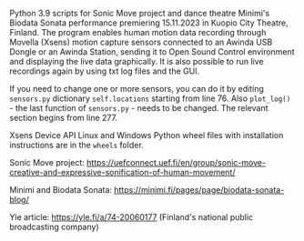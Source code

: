 Python 3.9 scripts for Sonic Move project and dance theatre Minimi's Biodata Sonata performance premiering 15.11.2023 in Kuopio City Theatre, Finland. The program enables human motion data recording through Movella (Xsens) motion capture sensors connected to an Awinda USB Dongle or an Awinda Station, sending it to Open Sound Control environment and displaying the live data graphically. It is also possible to run live recordings again by using txt log files and the GUI.

If you need to change one or more sensors, you can do it by editing `sensors.py` dictionary `self.locations` starting from line 76. Also `plot_log()` - the last function of `sensors.py` - needs to be changed. The relevant section begins from line 277. 

Xsens Device API Linux and Windows Python wheel files with installation instructions are in the `wheels` folder.

Sonic Move project: https://uefconnect.uef.fi/en/group/sonic-move-creative-and-expressive-sonification-of-human-movement/

Minimi and Biodata Sonata: https://minimi.fi/pages/page/biodata-sonata-blog/

Yle article: https://yle.fi/a/74-20060177 (Finland's national public broadcasting company)
